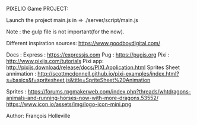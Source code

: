 PIXELIO Game PROJECT: 

Launch the project main.js in => ./server/script/main.js

Note : the gulp file is not important(for the now).

Different inspiration sources: 
	https://www.goodboydigital.com/

Docs :
	Express	: https://expressjs.com
	Pug  	: https://pugjs.org
	Pixi 	: http://www.pixijs.com/tutorials
	Pixi app: http://pixijs.download/release/docs/PIXI.Application.html
	Sprites Sheet annimation : http://scottmcdonnell.github.io/pixi-examples/index.html?s=basics&f=spritesheet.js&title=SpriteSheet%20Animation
	
Sprites : 
	https://forums.rpgmakerweb.com/index.php?threads/whtdragons-animals-and-running-horses-now-with-more-dragons.53552/
	https://www.icon.io/assets/img/logo-icon-mini.png

Author: François Holleville


